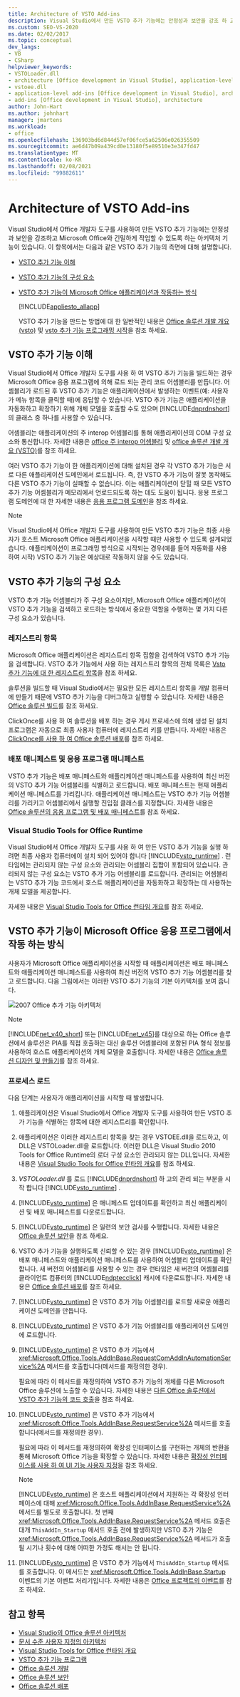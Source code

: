 ```yaml
---
title: Architecture of VSTO Add-ins
description: Visual Studio에서 만든 VSTO 추가 기능에는 안정성과 보안을 강조 하 고 Microsoft Office와 긴밀 하 게 작동 하도록 하는 아키텍처 기능이 있습니다.
ms.custom: SEO-VS-2020
ms.date: 02/02/2017
ms.topic: conceptual
dev_langs:
- VB
- CSharp
helpviewer_keywords:
- VSTOLoader.dll
- architecture [Office development in Visual Studio], application-level add-ins
- vstoee.dll
- application-level add-ins [Office development in Visual Studio], architecture
- add-ins [Office development in Visual Studio], architecture
author: John-Hart
ms.author: johnhart
manager: jmartens
ms.workload:
- office
ms.openlocfilehash: 136903bd6d844d57ef06fce5a62506e026355509
ms.sourcegitcommit: ae6d47b09a439cd0e13180f5e89510e3e347fd47
ms.translationtype: MT
ms.contentlocale: ko-KR
ms.lasthandoff: 02/08/2021
ms.locfileid: "99882611"
---
```

# <a name="architecture-of-vsto-add-ins"></a>Architecture of VSTO Add-ins
  Visual Studio에서 Office 개발자 도구를 사용하여 만든 VSTO 추가 기능에는 안정성과 보안을 강조하고 Microsoft Office와 긴밀하게 작업할 수 있도록 하는 아키텍처 기능이 있습니다. 이 항목에서는 다음과 같은 VSTO 추가 기능의 측면에 대해 설명합니다.

- [VSTO 추가 기능 이해](#UnderstandingAddIns)

- [VSTO 추가 기능의 구성 요소](#AddinComponents)

- [VSTO 추가 기능이 Microsoft Office 애플리케이션과 작동하는 방식](#HowAddinsWork)

  [!INCLUDE[appliesto_allapp](../vsto/includes/appliesto-allapp-md.md)]

  VSTO 추가 기능을 만드는 방법에 대 한 일반적인 내용은 [Office 솔루션 개발 개요 &#40;vsto&#41;](../vsto/office-solutions-development-overview-vsto.md) 및 [vsto 추가 기능 프로그래밍 시작](../vsto/getting-started-programming-vsto-add-ins.md)을 참조 하세요.

## <a name="understand-vsto-add-ins"></a><a name="UnderstandingAddIns"></a> VSTO 추가 기능 이해
 Visual Studio에서 Office 개발자 도구를 사용 하 여 VSTO 추가 기능을 빌드하는 경우 Microsoft Office 응용 프로그램에 의해 로드 되는 관리 코드 어셈블리를 만듭니다. 어셈블리가 로드된 후 VSTO 추가 기능은 애플리케이션에서 발생하는 이벤트(예: 사용자가 메뉴 항목을 클릭할 때)에 응답할 수 있습니다. VSTO 추가 기능은 애플리케이션을 자동화하고 확장하기 위해 개체 모델을 호출할 수도 있으며 [!INCLUDE[dnprdnshort](../sharepoint/includes/dnprdnshort-md.md)]의 클래스 중 하나를 사용할 수 있습니다.

 어셈블리는 애플리케이션의 주 interop 어셈블리를 통해 애플리케이션의 COM 구성 요소와 통신합니다. 자세한 내용은 [office 주 interop 어셈블리](../vsto/office-primary-interop-assemblies.md) 및 [office 솔루션 개발 개요 &#40;VSTO&#41;](../vsto/office-solutions-development-overview-vsto.md)를 참조 하세요.

 여러 VSTO 추가 기능이 한 애플리케이션에 대해 설치된 경우 각 VSTO 추가 기능은 서로 다른 애플리케이션 도메인에서 로드됩니다. 즉, 한 VSTO 추가 기능이 잘못 동작해도 다른 VSTO 추가 기능이 실패할 수 없습니다. 이는 애플리케이션이 닫힐 때 모든 VSTO 추가 기능 어셈블리가 메모리에서 언로드되도록 하는 데도 도움이 됩니다. 응용 프로그램 도메인에 대 한 자세한 내용은 [응용 프로그램 도메인](/dotnet/framework/app-domains/application-domains)을 참조 하세요.

> [!NOTE]
> Visual Studio에서 Office 개발자 도구를 사용하여 만든 VSTO 추가 기능은 최종 사용자가 호스트 Microsoft Office 애플리케이션을 시작할 때만 사용할 수 있도록 설계되었습니다. 애플리케이션이 프로그래밍 방식으로 시작되는 경우(예를 들어 자동화를 사용하여 시작) VSTO 추가 기능은 예상대로 작동하지 않을 수도 있습니다.

## <a name="components-of-vsto-add-ins"></a><a name="AddinComponents"></a> VSTO 추가 기능의 구성 요소
 VSTO 추가 기능 어셈블리가 주 구성 요소이지만, Microsoft Office 애플리케이션이 VSTO 추가 기능을 검색하고 로드하는 방식에서 중요한 역할을 수행하는 몇 가지 다른 구성 요소가 있습니다.

### <a name="registry-entries"></a>레지스트리 항목
 Microsoft Office 애플리케이션은 레지스트리 항목 집합을 검색하여 VSTO 추가 기능을 검색합니다. VSTO 추가 기능에서 사용 하는 레지스트리 항목의 전체 목록은 [Vsto 추가 기능에 대 한 레지스트리 항목](../vsto/registry-entries-for-vsto-add-ins.md)을 참조 하세요.

 솔루션을 빌드할 때 Visual Studio에서는 필요한 모든 레지스트리 항목을 개발 컴퓨터에 만들기 때문에 VSTO 추가 기능을 디버그하고 실행할 수 있습니다. 자세한 내용은 [Office 솔루션 빌드](../vsto/building-office-solutions.md)를 참조 하세요.

 ClickOnce를 사용 하 여 솔루션을 배포 하는 경우 게시 프로세스에 의해 생성 된 설치 프로그램은 자동으로 최종 사용자 컴퓨터에 레지스트리 키를 만듭니다. 자세한 내용은 [ClickOnce를 사용 하 여 Office 솔루션 배포](../vsto/deploying-an-office-solution-by-using-clickonce.md)를 참조 하세요.

### <a name="deployment-manifest-and-application-manifest"></a>배포 매니페스트 및 응용 프로그램 매니페스트
 VSTO 추가 기능은 배포 매니페스트와 애플리케이션 매니페스트를 사용하여 최신 버전의 VSTO 추가 기능 어셈블리를 식별하고 로드합니다. 배포 매니페스트는 현재 애플리케이션 매니페스트를 가리킵니다. 애플리케이션 매니페스트는 VSTO 추가 기능 어셈블리를 가리키고 어셈블리에서 실행할 진입점 클래스를 지정합니다. 자세한 내용은 [Office 솔루션의 응용 프로그램 및 배포 매니페스트](../vsto/application-and-deployment-manifests-in-office-solutions.md)를 참조 하세요.

### <a name="visual-studio-tools-for-office-runtime"></a>Visual Studio Tools for Office Runtime
 Visual Studio에서 Office 개발자 도구를 사용 하 여 만든 VSTO 추가 기능을 실행 하려면 최종 사용자 컴퓨터에이 설치 되어 있어야 합니다 [!INCLUDE[vsto_runtime](../vsto/includes/vsto-runtime-md.md)] . 런타임에는 관리되지 않는 구성 요소와 관리되는 어셈블리 집합이 포함되어 있습니다. 관리되지 않는 구성 요소는 VSTO 추가 기능 어셈블리를 로드합니다. 관리되는 어셈블리는 VSTO 추가 기능 코드에서 호스트 애플리케이션을 자동화하고 확장하는 데 사용하는 개체 모델을 제공합니다.

 자세한 내용은 [Visual Studio Tools for Office 런타임 개요](../vsto/visual-studio-tools-for-office-runtime-overview.md)를 참조 하세요.

## <a name="how-vsto-add-ins-work-with-microsoft-office-applications"></a><a name="HowAddinsWork"></a> VSTO 추가 기능이 Microsoft Office 응용 프로그램에서 작동 하는 방식
 사용자가 Microsoft Office 애플리케이션을 시작할 때 애플리케이션은 배포 매니페스트와 애플리케이션 매니페스트를 사용하여 최신 버전의 VSTO 추가 기능 어셈블리를 찾고 로드합니다. 다음 그림에서는 이러한 VSTO 추가 기능의 기본 아키텍처를 보여 줍니다.

 ![2007 Office 추가 기능 아키텍처](../vsto/media/office07addin.png "2007 Office 추가 기능 아키텍처")

> [!NOTE]
> [!INCLUDE[net_v40_short](../sharepoint/includes/net-v40-short-md.md)] 또는 [!INCLUDE[net_v45](../vsto/includes/net-v45-md.md)]를 대상으로 하는 Office 솔루션에서 솔루션은 PIA를 직접 호출하는 대신 솔루션 어셈블리에 포함된 PIA 형식 정보를 사용하여 호스트 애플리케이션의 개체 모델을 호출합니다. 자세한 내용은 [Office 솔루션 디자인 및 만들기](../vsto/designing-and-creating-office-solutions.md)를 참조 하세요.

### <a name="loading-process"></a>프로세스 로드
 다음 단계는 사용자가 애플리케이션을 시작할 때 발생합니다.

1. 애플리케이션은 Visual Studio에서 Office 개발자 도구를 사용하여 만든 VSTO 추가 기능을 식별하는 항목에 대한 레지스트리를 확인합니다.

2. 애플리케이션은 이러한 레지스트리 항목을 찾는 경우 VSTOEE.dll을 로드하고, 이 DLL은 VSTOLoader.dll을 로드합니다. 이러한 DLL은 Visual Studio 2010 Tools for Office Runtime의 로더 구성 요소인 관리되지 않는 DLL입니다. 자세한 내용은 [Visual Studio Tools for Office 런타임 개요](../vsto/visual-studio-tools-for-office-runtime-overview.md)를 참조 하세요.

3. *VSTOLoader.dll* 를 로드 [!INCLUDE[dnprdnshort](../sharepoint/includes/dnprdnshort-md.md)] 하 고의 관리 되는 부분을 시작 합니다 [!INCLUDE[vsto_runtime](../vsto/includes/vsto-runtime-md.md)] .

4. [!INCLUDE[vsto_runtime](../vsto/includes/vsto-runtime-md.md)] 은 매니페스트 업데이트를 확인하고 최신 애플리케이션 및 배포 매니페스트를 다운로드합니다.

5. [!INCLUDE[vsto_runtime](../vsto/includes/vsto-runtime-md.md)] 은 일련의 보안 검사를 수행합니다. 자세한 내용은 [Office 솔루션 보안](../vsto/securing-office-solutions.md)을 참조 하세요.

6. VSTO 추가 기능을 실행하도록 신뢰할 수 있는 경우 [!INCLUDE[vsto_runtime](../vsto/includes/vsto-runtime-md.md)] 은 배포 매니페스트와 애플리케이션 매니페스트를 사용하여 어셈블리 업데이트를 확인합니다. 새 버전의 어셈블리를 사용할 수 있는 경우 런타임은 새 버전의 어셈블리를 클라이언트 컴퓨터의 [!INCLUDE[ndptecclick](../vsto/includes/ndptecclick-md.md)] 캐시에 다운로드합니다. 자세한 내용은 [Office 솔루션 배포](../vsto/deploying-an-office-solution.md)를 참조 하세요.

7. [!INCLUDE[vsto_runtime](../vsto/includes/vsto-runtime-md.md)] 은 VSTO 추가 기능 어셈블리를 로드할 새로운 애플리케이션 도메인을 만듭니다.

8. [!INCLUDE[vsto_runtime](../vsto/includes/vsto-runtime-md.md)] 은 VSTO 추가 기능 어셈블리를 애플리케이션 도메인에 로드합니다.

9. [!INCLUDE[vsto_runtime](../vsto/includes/vsto-runtime-md.md)] 은 VSTO 추가 기능에서 <xref:Microsoft.Office.Tools.AddInBase.RequestComAddInAutomationService%2A> 메서드를 호출합니다(메서드를 재정의한 경우).

     필요에 따라 이 메서드를 재정의하여 VSTO 추가 기능의 개체를 다른 Microsoft Office 솔루션에 노출할 수 있습니다. 자세한 내용은 [다른 Office 솔루션에서 VSTO 추가 기능의 코드 호출](../vsto/calling-code-in-vsto-add-ins-from-other-office-solutions.md)을 참조 하세요.

10. [!INCLUDE[vsto_runtime](../vsto/includes/vsto-runtime-md.md)] 은 VSTO 추가 기능에서 <xref:Microsoft.Office.Tools.AddInBase.RequestService%2A> 메서드를 호출합니다(메서드를 재정의한 경우).

     필요에 따라 이 메서드를 재정의하여 확장성 인터페이스를 구현하는 개체의 반환을 통해 Microsoft Office 기능을 확장할 수 있습니다. 자세한 내용은 [확장성 인터페이스를 사용 하 여 UI 기능 사용자 지정](../vsto/customizing-ui-features-by-using-extensibility-interfaces.md)을 참조 하세요.

    > [!NOTE]
    > [!INCLUDE[vsto_runtime](../vsto/includes/vsto-runtime-md.md)] 은 호스트 애플리케이션에서 지원하는 각 확장성 인터페이스에 대해 <xref:Microsoft.Office.Tools.AddInBase.RequestService%2A> 메서드를 별도로 호출합니다. 첫 번째 <xref:Microsoft.Office.Tools.AddInBase.RequestService%2A> 메서드 호출은 대개 `ThisAddIn_Startup` 메서드 호출 전에 발생하지만 VSTO 추가 기능은 <xref:Microsoft.Office.Tools.AddInBase.RequestService%2A> 메서드가 호출될 시기나 횟수에 대해 어떠한 가정도 해서는 안 됩니다.

11. [!INCLUDE[vsto_runtime](../vsto/includes/vsto-runtime-md.md)] 은 VSTO 추가 기능에서 `ThisAddIn_Startup` 메서드를 호출합니다. 이 메서드는 <xref:Microsoft.Office.Tools.AddInBase.Startup> 이벤트의 기본 이벤트 처리기입니다. 자세한 내용은 [Office 프로젝트의 이벤트](../vsto/events-in-office-projects.md)를 참조 하세요.

## <a name="see-also"></a>참고 항목
- [Visual Studio의 Office 솔루션 아키텍처](../vsto/architecture-of-office-solutions-in-visual-studio.md)
- [문서 수준 사용자 지정의 아키텍처](../vsto/architecture-of-document-level-customizations.md)
- [Visual Studio Tools for Office 런타임 개요](../vsto/visual-studio-tools-for-office-runtime-overview.md)
- [VSTO 추가 기능 프로그램](../vsto/programming-vsto-add-ins.md)
- [Office 솔루션 개발](../vsto/developing-office-solutions.md)
- [Office 솔루션 보안](../vsto/securing-office-solutions.md)
- [Office 솔루션 배포](../vsto/deploying-an-office-solution.md)
